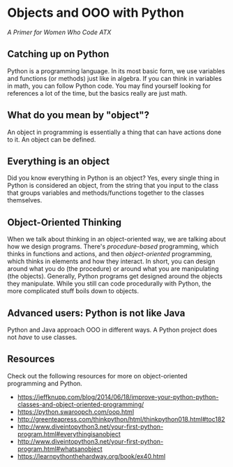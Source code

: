 # Objects and OOO with Python

_A Primer for Women Who Code ATX_

## Catching up on Python

Python is a programming language. In its most basic form, we use variables and functions (or methods) just like in algebra. If you can think in variables in math, you can follow Python code. You may find yourself looking for references a lot of the time, but the basics really are just math.

## What do you mean by "object"?

An object in programming is essentially a thing that can have actions done to it. An object can be defined.

## Everything is an object

Did you know everything in Python is an object? Yes, every single thing in Python is considered an object, from the string that you input to the class that groups variables and methods/functions together to the classes themselves.

## Object-Oriented Thinking

When we talk about thinking in an object-oriented way, we are talking about how we design programs. There's _procedure-based_ programming, which thinks in functions and actions, and then _object-oriented_ programming, which thinks in elements and how they interact. In short, you can design around what you do (the procedure) or around what you are manipulating (the objects). Generally, Python programs get designed around the objects they manipulate. While you still can code procedurally with Python, the more complicated stuff boils down to objects.

## Advanced users: Python is not like Java

Python and Java approach OOO in different ways. A Python project does not _have_ to use classes.

## Resources

Check out the following resources for more on object-oriented programming and Python.

- https://jeffknupp.com/blog/2014/06/18/improve-your-python-python-classes-and-object-oriented-programming/
- https://python.swaroopch.com/oop.html
- http://greenteapress.com/thinkpython/html/thinkpython018.html#toc182
- http://www.diveintopython3.net/your-first-python-program.html#everythingisanobject
- http://www.diveintopython3.net/your-first-python-program.html#whatsanobject
- https://learnpythonthehardway.org/book/ex40.html
